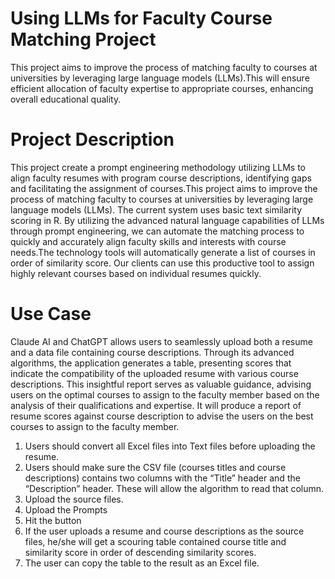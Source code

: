 # Using LLMs for Faculty Course Matching Project
This project aims to improve the process of matching faculty to courses at universities by leveraging large language models (LLMs).This will ensure efficient allocation of faculty expertise to appropriate courses, enhancing overall educational quality.
# Project Description
This project create a prompt engineering methodology utilizing LLMs to align faculty resumes with program course descriptions, identifying gaps and facilitating the assignment of courses.This project aims to improve the process of matching faculty to courses at universities by leveraging large language models (LLMs). The current system uses basic text similarity scoring in R. By utilizing the advanced natural language capabilities of LLMs through prompt engineering, we can automate the matching process to quickly and accurately align faculty skills and interests with course needs.The technology tools will automatically generate a list of courses in order of similarity score. Our clients can use this productive tool to assign highly relevant courses based on individual resumes quickly.
# Use Case
Claude AI and ChatGPT allows users to seamlessly upload both a resume and a data file containing course descriptions. Through its advanced algorithms, the application generates a table, presenting scores that indicate the compatibility of the uploaded resume with various course descriptions. This insightful report serves as valuable guidance, advising users on the optimal courses to assign to the faculty member based on the analysis of their qualifications and expertise. It will produce a report of resume scores against course description to advise the users on the best courses to assign to the faculty member. 
1. Users should convert all Excel files into Text files before uploading the
resume.
2. Users should make sure the CSV file (courses titles and course descriptions) contains two
columns with the “Title” header and the “Description” header. These will allow the
algorithm to read that column.
3. Upload the source files.
4. Upload the Prompts 
5. Hit the button
6. If the user uploads a resume and course descriptions as the source files, he/she will get a
scouring table contained course title and similarity score in order of descending similarity
scores.
7. The user can copy the table to the result as an Excel file.
